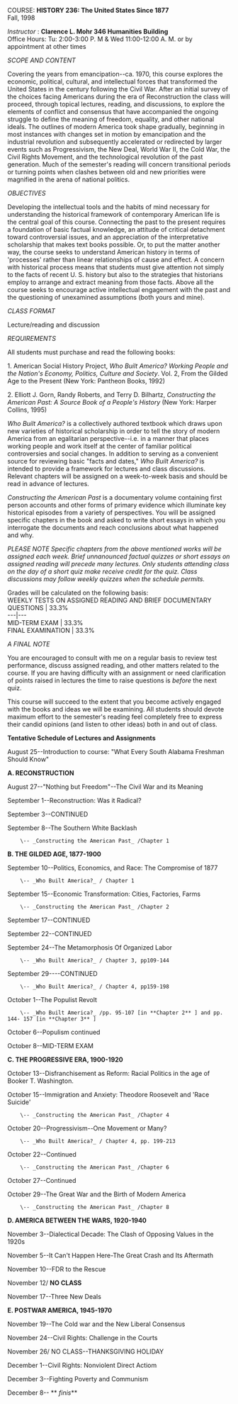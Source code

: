 COURSE: **HISTORY 236: The United States Since 1877**  
Fall, 1998

_Instructor_ : **Clarence L. Mohr 346 Humanities Building**  
Office Hours: Tu: 2:00-3:00 P. M & Wed 11:00-12:00 A. M. or by appointment at
other times  


_SCOPE AND CONTENT_

Covering the years from emancipation--ca. 1970, this course explores the
economic, political, cultural, and intellectual forces that transformed the
United States in the century following the Civil War. After an initial survey
of the choices facing Americans during the era of Reconstruction the class
will proceed, through topical lectures, reading, and discussions, to explore
the elements of conflict and consensus that have accompanied the ongoing
struggle to define the meaning of freedom, equality, and other national
ideals. The outlines of modern America took shape gradually, beginning in most
instances with changes set in motion by emancipation and the industrial
revolution and subsequently accelerated or redirected by larger events such as
Progressivism, the New Deal, World War II, the Cold War, the Civil Rights
Movement, and the technological revolution of the past generation. Much of the
semester's reading will concern transitional periods or turning points when
clashes between old and new priorities were magnified in the arena of national
politics.  


_OBJECTIVES_

Developing the intellectual tools and the habits of mind necessary for
understanding the historical framework of contemporary American life is the
central goal of this course. Connecting the past to the present requires a
foundation of basic factual knowledge, an attitude of critical detachment
toward controversial issues, and an appreciation of the interpretative
scholarship that makes text books possible. Or, to put the matter another way,
the course seeks to understand American history in terms of 'processes' rather
than linear relationships of cause and effect. A concern with historical
process means that students must give attention not simply to the facts of
recent U. S. history but also to the strategies that historians employ to
arrange and extract meaning from those facts. Above all the course seeks to
encourage active intellectual engagement with the past and the questioning of
unexamined assumptions (both yours and mine).  


_CLASS FORMAT_

Lecture/reading and discussion  


_REQUIREMENTS_

All students must purchase and read the following books:

1\. American Social History Project, _Who Built America? Working People and
the Nation's Economy, Politics, Culture and Society_. Vol. 2, From the Gilded
Age to the Present (New York: Pantheon Books, 1992)

2\. Elliott J. Gorn, Randy Roberts, and Terry D. Bilhartz, _Constructing the
American Past: A Source Book of a People's History_ (New York: Harper Collins,
1995)

_Who Built America?_ is a collectively authored textbook which draws upon new
varieties of historical scholarship in order to tell the story of modern
America from an egalitarian perspective--i.e. in a manner that places working
people and work itself at the center of familiar political controversies and
social changes. In addition to serving as a convenient source for reviewing
basic "facts and dates," _Who Built America?_ is intended to provide a
framework for lectures and class discussions. Relevant chapters will be
assigned on a week-to-week basis and should be read in advance of lectures.

_Constructing the American Past_ is a documentary volume containing first
person accounts and other forms of primary evidence which illuminate key
historical episodes from a variety of perspectives. You will be assigned
specific chapters in the book and asked to write short essays in which you
interrogate the documents and reach conclusions about what happened and why.

_PLEASE NOTE_ _Specific chapters from the above mentioned works will be
assigned each week. Brief unnanounced factual quizzes or short essays on
assigned reading will precede many lectures. Only students attending class on
the day of a short quiz make receive credit for the quiz. Class discussions
may follow weekly quizzes when the schedule permits._

Grades will be calculated on the following basis:  
  WEEKLY TESTS ON ASSIGNED READING AND BRIEF DOCUMENTARY QUESTIONS  | 33.3%  
---|---  
MID-TERM EXAM | 33.3%  
FINAL EXAMINATION | 33.3%  


_A FINAL NOTE_

You are encouraged to consult with me on a regular basis to review test
performance, discuss assigned reading, and other matters related to the
course. If you are having difficulty with an assignment or need clarification
of points raised in lectures the time to raise questions is _before_ the next
quiz.

This course will succeed to the extent that you become actively engaged with
the books and ideas we will be examining. All students should devote maximum
effort to the semester's reading feel completely free to express their candid
opinions (and listen to other ideas) both in and out of class.  


**Tentative Schedule of Lectures and Assignments**

August 25--Introduction to course: "What Every South Alabama Freshman Should
Know"  


**A. RECONSTRUCTION**

August 27--"Nothing but Freedom"--The Civil War and its Meaning

September 1--Reconstruction: Was it Radical?

September 3--CONTINUED

September 8--The Southern White Backlash

        \-- _Constructing the American Past_ /Chapter 1   


**B. THE GILDED AGE, 1877-1900**  


September 10--Politics, Economics, and Race: The Compromise of 1877  


        \-- _Who Built America?_ / Chapter 1   


September 15--Economic Transformation: Cities, Factories, Farms  


        \-- _Constructing the American Past_ /Chapter 2   
    


September 17--CONTINUED  


September 22--CONTINUED  


September 24--The Metamorphosis Of Organized Labor  


        \-- _Who Built America?_ / Chapter 3, pp109-144   


September 29----CONTINUED  


        \-- _Who Built America?_ / Chapter 4, pp159-198   
    


October 1--The Populist Revolt  


        \-- _Who Built America?_ /pp. 95-107 [in **Chapter 2** ] and pp. 144- 157 [in **Chapter 3** ]   


October 6--Populism continued  


October 8--MID-TERM EXAM  


**C. THE PROGRESSIVE ERA, 1900-1920**  


October 13--Disfranchisement as Reform: Racial Politics in the age of Booker
T. Washington.  


October 15--Immigration and Anxiety: Theodore Roosevelt and 'Race Suicide'  


        \-- _Constructing the American Past_ /Chapter 4   


October 20--Progressivism--One Movement or Many?  


        \-- _Who Built America?_ / Chapter 4, pp. 199-213   


October 22--Continued  


        \-- _Constructing the American Past_ /Chapter 6   


October 27--Continued  


October 29--The Great War and the Birth of Modern America  


        \-- _Constructing the American Past_ /Chapter 8   


**D. AMERICA BETWEEN THE WARS, 1920-1940**  


November 3--Dialectical Decade: The Clash of Opposing Values in the 1920s  


November 5--It Can't Happen Here-The Great Crash and Its Aftermath  


November 10--FDR to the Rescue  


November 12/ **NO CLASS**  


November 17--Three New Deals  


**E. POSTWAR AMERICA, 1945-1970**  


November 19--The Cold war and the New Liberal Consensus  


November 24--Civil Rights: Challenge in the Courts  


November 26/ NO CLASS--THANKSGIVING HOLIDAY  


December 1--Civil Rights: Nonviolent Direct Actiom  


December 3--Fighting Poverty and Communism  


December 8-- ** _finis_**

